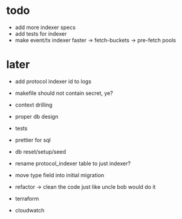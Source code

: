 # todo

- add more indexer specs
- add tests for indexer
- make event/tx indexer faster
  -> fetch-buckets
  -> pre-fetch pools

# later

- add protocol indexer id to logs
- makefile should not contain secret, ye?
- context drilling
- proper db design
- tests
- prettier for sql
- db reset/setup/seed
- rename protocol_indexer table to just indexer?
- move type field into initial migration
- refactor -> clean the code just like uncle bob would do it

- terraform
- cloudwatch
